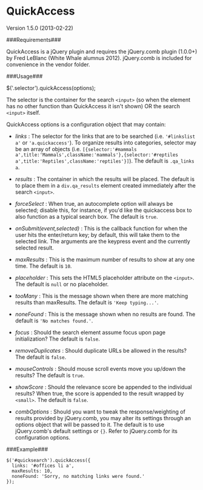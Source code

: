 QuickAccess
===========

Version 1.5.0 (2013-02-22)

###Requirements###

QuickAccess is a jQuery plugin and requires the jQuery.comb plugin (1.0.0+) by Fred LeBlanc (White Whale alumnus 2012). jQuery.comb is included for convenience in the vendor folder.

###Usage###

$('.selector').quickAccess(options);

The selector is the container for the search `<input>` (so when the element has no other function than QuickAccess it isn't shown) OR the search `<input>` itself.

QuickAccess options is a configuration object that may contain:

* _links_ : The selector for the links that are to be searched (i.e. `'#linkslist a'` or `'a.quickaccess'`). To organize results into categories, selector may be an array of objects (i.e. `[{selector:'#mammals a',title:'Mammals',className:'mammals'},{selector:'#reptiles a',title:'Reptiles',className:'reptiles'}]`). The default is `.qa_links a`.
  
* _results_ : The container in which the results will be placed. The default is to place them in a `div.qa_results` element created immediately after the search `<input>`.

*	_forceSelect_ : When true, an autocomplete option will always be selected; disable this, for instance, if you'd like the quickaccess box to also function as a typical search box. The default is `true`.

*	_onSubmit(event,selected)_ : This is the callback function for when the user hits the enter/return key; by default, this will take them to the selected link. The arguments are the keypress event and the currently selected result.

* _maxResults_ : This is the maximum number of results to show at any one time. The default is `10`.

* _placeholder_ : This sets the HTML5 placeholder attribute on the `<input>`. The default is `null` or no placeholder.

* _tooMany_ : This is the message shown when there are more matching results than maxResults. The default is `'Keep typing...'`.

* _noneFound_ : This is the message shown when no results are found. The default is `'No matches found.'`.

* _focus_ : Should the search element assume focus upon page initialization? The default is `false`.

* _removeDuplicates_ : Should duplicate URLs be allowed in the results? The default is `false`. 

* _mouseControls_ : Should mouse scroll events move you up/down the results? The default is `true`. 

* _showScore_ : Should the relevance score be appended to the individual results? When true, the score is appended to the result wrapped by `<small>`. The default is `false`.

* _combOptions_ : Should you want to tweak the response/weighting of results provided by jQuery.comb, you may alter its settings through an options object that will be passed to it. The default is to use jQuery.comb's default settings or `{}`. Refer to jQuery.comb for its configuration options.

###Example###

```
$('#quicksearch').quickAccess({
  links: '#offices li a',
  maxResults: 10,
  noneFound: 'Sorry, no matching links were found.'
});
```
